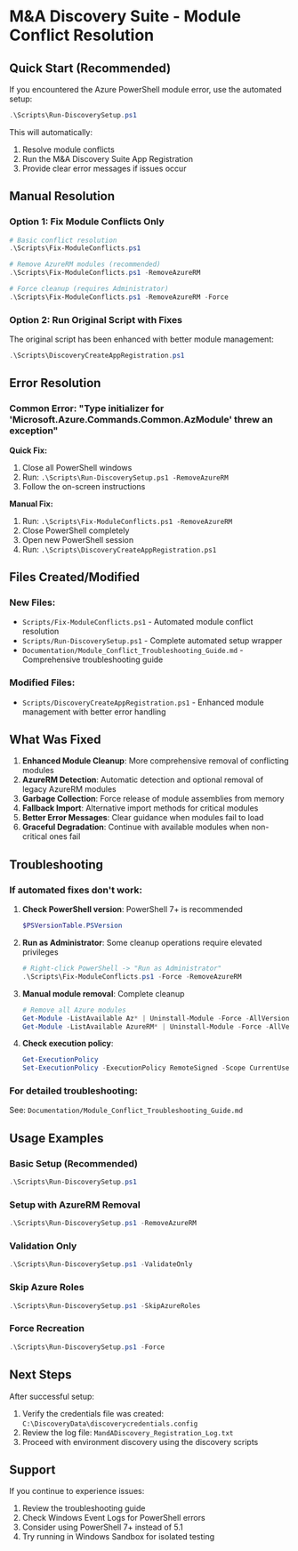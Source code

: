 # M&A Discovery Suite - Module Conflict Resolution

## Quick Start (Recommended)

If you encountered the Azure PowerShell module error, use the automated setup:

```powershell
.\Scripts\Run-DiscoverySetup.ps1
```

This will automatically:
1. Resolve module conflicts
2. Run the M&A Discovery Suite App Registration
3. Provide clear error messages if issues occur

## Manual Resolution

### Option 1: Fix Module Conflicts Only
```powershell
# Basic conflict resolution
.\Scripts\Fix-ModuleConflicts.ps1

# Remove AzureRM modules (recommended)
.\Scripts\Fix-ModuleConflicts.ps1 -RemoveAzureRM

# Force cleanup (requires Administrator)
.\Scripts\Fix-ModuleConflicts.ps1 -RemoveAzureRM -Force
```

### Option 2: Run Original Script with Fixes
The original script has been enhanced with better module management:
```powershell
.\Scripts\DiscoveryCreateAppRegistration.ps1
```

## Error Resolution

### Common Error: "Type initializer for 'Microsoft.Azure.Commands.Common.AzModule' threw an exception"

**Quick Fix:**
1. Close all PowerShell windows
2. Run: `.\Scripts\Run-DiscoverySetup.ps1 -RemoveAzureRM`
3. Follow the on-screen instructions

**Manual Fix:**
1. Run: `.\Scripts\Fix-ModuleConflicts.ps1 -RemoveAzureRM`
2. Close PowerShell completely
3. Open new PowerShell session
4. Run: `.\Scripts\DiscoveryCreateAppRegistration.ps1`

## Files Created/Modified

### New Files:
- `Scripts/Fix-ModuleConflicts.ps1` - Automated module conflict resolution
- `Scripts/Run-DiscoverySetup.ps1` - Complete automated setup wrapper
- `Documentation/Module_Conflict_Troubleshooting_Guide.md` - Comprehensive troubleshooting guide

### Modified Files:
- `Scripts/DiscoveryCreateAppRegistration.ps1` - Enhanced module management with better error handling

## What Was Fixed

1. **Enhanced Module Cleanup**: More comprehensive removal of conflicting modules
2. **AzureRM Detection**: Automatic detection and optional removal of legacy AzureRM modules
3. **Garbage Collection**: Force release of module assemblies from memory
4. **Fallback Import**: Alternative import methods for critical modules
5. **Better Error Messages**: Clear guidance when modules fail to load
6. **Graceful Degradation**: Continue with available modules when non-critical ones fail

## Troubleshooting

### If automated fixes don't work:

1. **Check PowerShell version**: PowerShell 7+ is recommended
   ```powershell
   $PSVersionTable.PSVersion
   ```

2. **Run as Administrator**: Some cleanup operations require elevated privileges
   ```powershell
   # Right-click PowerShell -> "Run as Administrator"
   .\Scripts\Fix-ModuleConflicts.ps1 -Force -RemoveAzureRM
   ```

3. **Manual module removal**: Complete cleanup
   ```powershell
   # Remove all Azure modules
   Get-Module -ListAvailable Az* | Uninstall-Module -Force -AllVersions
   Get-Module -ListAvailable AzureRM* | Uninstall-Module -Force -AllVersions
   ```

4. **Check execution policy**:
   ```powershell
   Get-ExecutionPolicy
   Set-ExecutionPolicy -ExecutionPolicy RemoteSigned -Scope CurrentUser
   ```

### For detailed troubleshooting:
See: `Documentation/Module_Conflict_Troubleshooting_Guide.md`

## Usage Examples

### Basic Setup (Recommended)
```powershell
.\Scripts\Run-DiscoverySetup.ps1
```

### Setup with AzureRM Removal
```powershell
.\Scripts\Run-DiscoverySetup.ps1 -RemoveAzureRM
```

### Validation Only
```powershell
.\Scripts\Run-DiscoverySetup.ps1 -ValidateOnly
```

### Skip Azure Roles
```powershell
.\Scripts\Run-DiscoverySetup.ps1 -SkipAzureRoles
```

### Force Recreation
```powershell
.\Scripts\Run-DiscoverySetup.ps1 -Force
```

## Next Steps

After successful setup:
1. Verify the credentials file was created: `C:\DiscoveryData\discoverycredentials.config`
2. Review the log file: `MandADiscovery_Registration_Log.txt`
3. Proceed with environment discovery using the discovery scripts

## Support

If you continue to experience issues:
1. Review the troubleshooting guide
2. Check Windows Event Logs for PowerShell errors
3. Consider using PowerShell 7+ instead of 5.1
4. Try running in Windows Sandbox for isolated testing